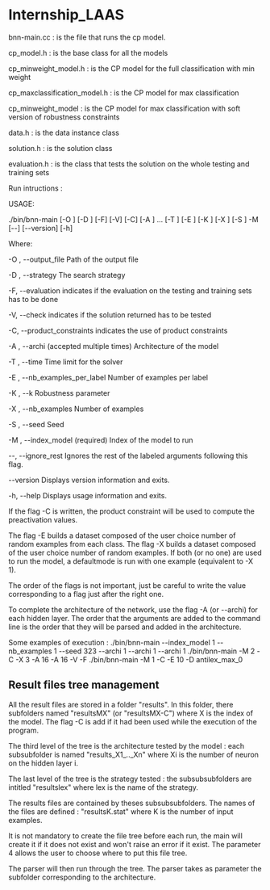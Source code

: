 # Internship_LAAS

bnn-main.cc : is the file that runs the cp model.

cp_model.h : is the base class for all the models

cp_minweight_model.h : is the CP model for the full classification with min weight

cp_maxclassification_model.h : is the CP model for max classification

cp_minweight_model : is the CP model for max classification with soft version of robustness constraints

data.h : is the data instance class

solution.h : is the solution class

evaluation.h : is the class that tests the solution on the whole testing and training sets

Run intructions :

USAGE:

   ./bin/bnn-main  [-O <string>] [-D <string>] [-F] [-V] [-C] [-A <int>]
                   ...  [-T <double>] [-E <int>] [-K <int>] [-X <int>] [-S
                   <int>] -M <char> [--] [--version] [-h]


Where:

   -O <string>,  --output_file <string>
     Path of the output file

   -D <string>,  --strategy <string>
     The search strategy

   -F,  --evaluation
     indicates if the evaluation on the testing and training sets has to be
     done

   -V,  --check
     indicates if the solution returned has to be tested

   -C,  --product_constraints
     indicates the use of product constraints

   -A <int>,  --archi <int>  (accepted multiple times)
     Architecture of the model

   -T <double>,  --time <double>
     Time limit for the solver

   -E <int>,  --nb_examples_per_label <int>
     Number of examples per label

   -K <int>,  --k <int>
     Robustness parameter

   -X <int>,  --nb_examples <int>
     Number of examples

   -S <int>,  --seed <int>
     Seed

   -M <char>,  --index_model <char>
     (required)  Index of the model to run

   --,  --ignore_rest
     Ignores the rest of the labeled arguments following this flag.

   --version
     Displays version information and exits.

   -h,  --help
     Displays usage information and exits.


If the flag -C is written, the product constraint will be used to compute the preactivation values.

The flag -E builds a dataset composed of the user choice number of random examples from each class. The flag -X builds a dataset composed of the user choice number of random examples. If both (or no one) are used to run the model, a defaultmode is run with one example (equivalent to -X 1).

The order of the flags is not important, just be careful to write the value corresponding to a flag just after the right one.

To complete the architecture of the network, use the flag -A (or --archi) for each hidden layer. The order that the arguments are added to the command line is the order that they will be parsed and added in the architecture.

Some examples of execution :
  ./bin/bnn-main  --index_model 1 --nb_examples 1 --seed 323 --archi 1 --archi 1 --archi 1
  ./bin/bnn-main -M 2 -C -X 3 -A 16 -A 16 -V -F
  ./bin/bnn-main -M 1 -C -E 10 -D antilex_max_0



## Result files tree management

All the result files are stored in a folder "results". In this folder, there subfolders named "resultsMX" (or "resultsMX-C") where X is the index of the model. The flag -C is add if it had been used while the execution of the program.

The third level of the tree is the architecture tested by the model : each subsubfolder is named "results\_X1\_..\_Xn" where Xi is the number of neuron on the hidden layer i.

The last level of the tree is the strategy tested : the subsubsubfolders are intitled "resultslex" where lex is the name of the strategy.

The results files are contained by theses subsubsubfolders. The names of the files are defined : "resultsK.stat" where K is the number of input examples.

It is not mandatory to create the file tree before each run, the main will create it if it does not exist and won't raise an error if it exist. The parameter 4 allows the user to choose where to put this file tree.

The parser will then run through the tree. The parser takes as parameter the subfolder corresponding to the architecture.
